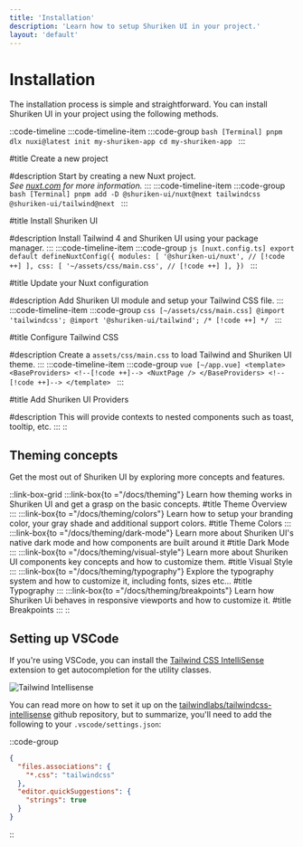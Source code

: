 ```yaml
---
title: 'Installation'
description: 'Learn how to setup Shuriken UI in your project.'
layout: 'default'
---
```


# Installation
The installation process is simple and straightforward. You can install Shuriken UI in your project using the following methods.

::code-timeline
  :::code-timeline-item
  :::code-group
    ```bash [Terminal]
    pnpm dlx nuxi@latest init my-shuriken-app
    cd my-shuriken-app
    ```
  :::

  #title
  Create a new project

  #description
  Start by creating a new Nuxt project.  
  *See [nuxt.com](https://nuxt.com/docs/getting-started/installation) for more information.*
  :::
  :::code-timeline-item
  :::code-group
    ```bash [Terminal]
    pnpm add -D @shuriken-ui/nuxt@next tailwindcss @shuriken-ui/tailwind@next
    ```
  :::

  #title
  Install Shuriken UI

  #description
  Install Tailwind 4 and Shuriken UI using your package manager.
  :::
  :::code-timeline-item
  :::code-group
    ```js [nuxt.config.ts]
    export default defineNuxtConfig({
      modules: [
        '@shuriken-ui/nuxt', // [!code ++]
      ],
      css: [
        '~/assets/css/main.css', // [!code ++]
      ],
    })
    ```
  :::

  #title
  Update your Nuxt configuration

  #description
  Add Shuriken UI module and setup your Tailwind CSS file.
  :::
  :::code-timeline-item
  :::code-group
    ```css [~/assets/css/main.css]
    @import 'tailwindcss';
    @import '@shuriken-ui/tailwind'; /* [!code ++] */
    ```
  :::

  #title
  Configure Tailwind CSS

  #description
  Create a `assets/css/main.css` to load Tailwind and Shuriken UI theme.
  :::
  :::code-timeline-item
  :::code-group
    ```vue [~/app.vue]
    <template>
      <BaseProviders> <!--[!code ++]-->
        <NuxtPage />
      </BaseProviders> <!--[!code ++]-->
    </template>
    ```
  :::

  #title
  Add Shuriken UI Providers

  #description
  This will provide contexts to nested components such as toast, tooltip, etc.
  :::
::

## Theming concepts

Get the most out of Shuriken UI by exploring more concepts and features.

::link-box-grid
  :::link-box{to ="/docs/theming"}
  Learn how theming works in Shuriken UI and get a grasp on the basic concepts.
  #title
  Theme Overview
  :::
  :::link-box{to ="/docs/theming/colors"}
  Learn how to setup your branding color, your gray shade and additional support colors.
  #title
  Theme Colors
  :::
  :::link-box{to ="/docs/theming/dark-mode"}
  Learn more about Shuriken UI's native dark mode and how components are built around it
  #title
  Dark Mode
  :::
  :::link-box{to ="/docs/theming/visual-style"}
  Learn more about Shuriken UI components key concepts and how to customize them.
  #title
  Visual Style
  :::
  :::link-box{to ="/docs/theming/typography"}
  Explore the typography system and how to customize it, including fonts, sizes etc...
  #title
  Typography
  :::
  :::link-box{to ="/docs/theming/breakpoints"}
  Learn how Shuriken Ui behaves in responsive viewports and how to customize it.
  #title
  Breakpoints
  :::
::

## Setting up VSCode

If you're using VSCode, you can install the [Tailwind CSS IntelliSense](https://marketplace.visualstudio.com/items?itemName=bradlc.vscode-tailwindcss) extension to get autocompletion for the utility classes.

![Tailwind Intellisense](/img/content/docs/intellisense.png)

You can read more on how to set it up on the [tailwindlabs/tailwindcss-intellisense](https://github.com/tailwindlabs/tailwindcss-intellisense#recommended-vs-code-settings) github repository, but to summarize, you'll need to add the following to your `.vscode/settings.json`:

::code-group

```json [.vscode/settings.json]
{
  "files.associations": {
    "*.css": "tailwindcss"
  },
  "editor.quickSuggestions": {
    "strings": true
  }
}
```

::
